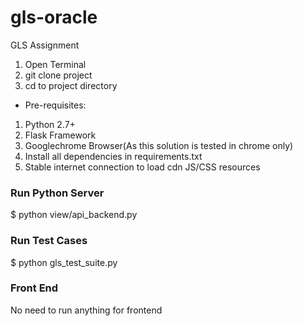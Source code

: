 # gls-oracle
GLS Assignment

1. Open Terminal
2. git clone project
3. cd to project directory

* Pre-requisites:
1. Python 2.7+
2. Flask Framework
3. Googlechrome Browser(As this solution is tested in chrome only)
4. Install all dependencies in requirements.txt
5. Stable internet connection to load cdn JS/CSS resources

### Run Python Server
$ python view/api_backend.py

### Run Test Cases
$ python gls_test_suite.py

### Front End
No need to run anything for frontend
